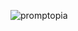 ![promptopia](https://github.com/CodeObsessed-1234/Promptopia/assets/86585422/c2edad2c-ecd8-4e8b-9433-b6530e406e88)
